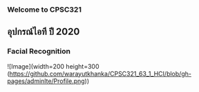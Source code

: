 ### Welcome to CPSC321
## อุปกรณ์ไอที ปี 2020
### Facial Recognition
![Image](width=200 height=300 (https://github.com/warayutkhanka/CPSC321_63_1_HCI/blob/gh-pages/adminlte/Profile.png))
